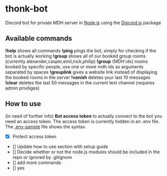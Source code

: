 # thonk-bot
Discord bot for private MDH server in [Node.js](https://nodejs.org/) using the [Discord.js](https://discord.js.org/) package

## Available commands
**!help** shows all commands
**!ping** pings the bot, simply for checking if the bot is actually working
**!group** shows all of our booked group rooms (currently alexander,casper,emil,nick,philip)
**!group** {MDH ids} rooms booked by specific people, use one or more mdh ids as arguments separated by spaces
**!grouplink** gives a website link instead of displaying the booked rooms in the server
**!vanish** deletes your last 10 messages
**!clear** deletes the last 50 messages in the current text channel (requires admin priviliges)

## How to use
(in need of further info)
**Bot access token** to actually connect to the bot you need an access token. The access token is currently hidden in an .env file. The [.env-sample](/.env-sample) file shows the syntax.

- [x] Protect access token 
- [] Update how to use section with setup guide
- [] Decide whether or not the node.js modules should be included in the repo or ignored by .gitignore
- [] add more commands
- [] yes